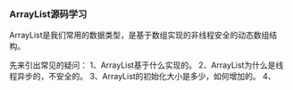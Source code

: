 ### ArrayList源码学习
ArrayList是我们常用的数据类型，是基于数组实现的非线程安全的动态数组结构。

先来引出常见的疑问：
1、ArrayList基于什么实现的。
2、ArrayList为什么是线程异步的，不安全的。
3、ArrayList的初始化大小是多少，如何增加的。
4、